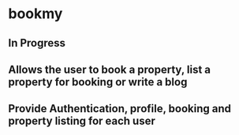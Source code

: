 # bookmy
## In Progress
## Allows the user to book a property, list a property for booking or write a blog
## Provide Authentication, profile, booking and property listing for each user
